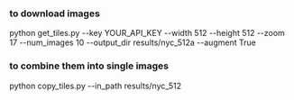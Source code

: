 
### to download images

python get_tiles.py --key YOUR_API_KEY --width 512 --height 512 --zoom 17 --num_images 10 --output_dir results/nyc_512a --augment True


### to combine them into single images

python copy_tiles.py --in_path results/nyc_512

